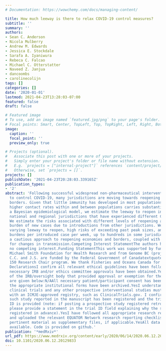 ```yaml
---
# Documentation: https://wowchemy.com/docs/managing-content/

title: How much leeway is there to relax COVID-19 control measures?
subtitle: ''
summary: ''
authors:
- Sean C. Anderson
- Nicola Mulberry
- Andrew M. Edwards
- Jessica E. Stockdale
- Sarafa A. Iyaniwura
- Rebeca C. Falcao
- Michael C. Otterstatter
- Naveed Z. Janjua
- dancoombs
- carolinecolijn
tags: []
categories: []
date: '2020-01-01'
lastmod: 2021-04-23T13:28:03-07:00
featured: false
draft: false

# Featured image
# To use, add an image named `featured.jpg/png` to your page's folder.
# Focal points: Smart, Center, TopLeft, Top, TopRight, Left, Right, BottomLeft, Bottom, BottomRight.
image:
  caption: ''
  focal_point: ''
  preview_only: true

# Projects (optional).
#   Associate this post with one or more of your projects.
#   Simply enter your project's folder or file name without extension.
#   E.g. `projects = ["internal-project"]` references `content/project/deep-learning/index.md`.
#   Otherwise, set `projects = []`.
projects: []
publishDate: '2021-04-23T20:28:03.339165Z'
publication_types:
- '2'
abstract: 'Following successful widespread non-pharmaceutical interventions aiming
  to control COVID-19, many jurisdictions are moving towards reopening economies and
  borders. Given that little immunity has developed in most populations, re-establishing
  higher contact rates within and between populations carries substantial risks. Using
  a Bayesian epidemiological model, we estimate the leeway to reopen in a range of
  national and regional jurisdictions that have experienced different COVID-19 epidemics.
  We estimate the risks associated with different levels of reopening and the likely
  burden of new cases due to introductions from other jurisdictions. We find widely
  varying leeway to reopen, high risks of exceeding past peak sizes, and high possible
  burdens per introduced case per week, up to hundreds in some jurisdictions. We recommend
  a cautious approach to reopening economies and borders, coupled with strong monitoring
  for changes in transmission.Competing Interest StatementThe authors have declared
  no competing interest.Funding StatementThis work was supported by funding from the
  Michael Smith Foundation for Health Research and from Genome BC (project code COV-142).
  C.C. and J.S. are funded by the Federal Government of Canadatextquoterights Canada
  150 Research Chair program. We thank Fisheries and Oceans Canada for their support.Author
  DeclarationsI confirm all relevant ethical guidelines have been followed, and any
  necessary IRB and/or ethics committee approvals have been obtained.YesThe details
  of the IRB/oversight body that provided approval or exemption for the research described
  are given below:N/AAll necessary patient/participant consent has been obtained and
  the appropriate institutional forms have been archived.YesI understand that all
  clinical trials and any other prospective interventional studies must be registered
  with an ICMJE-approved registry, such as ClinicalTrials.gov. I confirm that any
  such study reported in the manuscript has been registered and the trial registration
  ID is provided (note: if posting a prospective study registered retrospectively,
  please provide a statement in the trial ID field explaining why the study was not
  registered in advance).YesI have followed all appropriate research reporting guidelines
  and uploaded the relevant EQUATOR Network research reporting checklist(s) and other
  pertinent material as supplementary files, if applicable.YesAll data are publicly
  available. Code is provided on github.'
publication: '*medRxiv*'
url_pdf: https://www.medrxiv.org/content/early/2020/06/14/2020.06.12.20129833
doi: 10.1101/2020.06.12.20129833
---
```

